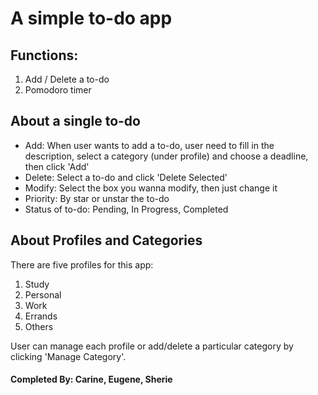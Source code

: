 # A simple to-do app 

## Functions:
1. Add / Delete a to-do
2. Pomodoro timer

## About a single to-do
- Add: When user wants to add a to-do, user need to fill in the description, select a category (under profile) and choose a deadline, then click 'Add'
- Delete: Select a to-do and click 'Delete Selected'
- Modify: Select the box you wanna modify, then just change it
- Priority: By star or unstar the to-do
- Status of to-do: Pending, In Progress, Completed

## About Profiles and Categories
There are five profiles for this app:
1. Study
2. Personal
3. Work
4. Errands
5. Others

User can manage each profile or add/delete a particular category by clicking 'Manage Category'.

#### Completed By: Carine, Eugene, Sherie
